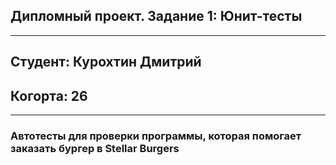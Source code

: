 ## Дипломный проект. Задание 1: Юнит-тесты
<hr>

## Студент: Курохтин Дмитрий

## <h>Когорта: 26</h>
<hr>

### Автотесты для проверки программы, которая помогает заказать бургер в Stellar Burgers